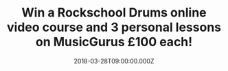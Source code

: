 ---
campaign-uuid: "c-9726f536-7a64-467f-bec4-94ded1dc42a4"
type: "Preview"
category: "Competition"
date: "2018-03-28T09:00:00.000Z"
end-date: "2018-04-11T23:59:00.000Z"
disable-form: false
is_promoted: false
has_entry_page: true
title: "Win a Rockschool Drums online video course and 3 personal lessons on MusicGurus\
  \ £100 each!"
competition-description: "<p>Calling all the musicians out there! We have a surprise\
  \ for you! Thanks to NME AAA and MusicGurus 3 budding drum heroes could win a Rockschool\
  \ video course of their choice (or any other MusicGurus course) and 3 personal online\
  \ lessons from a friendly and expert teacher to set them off in the right direction!</p>\
  \ \r\n<p>Liking what you hear? Click on the link below for a chance to win!</p>"
hero-header: "Win a Rockschool Drums online video course and personal lessons on MusicGurus\
  \ worth £100 each!"
terms-confirmation: "N/A"
banner-img: "https://assets.expresslyapp.com/asset-41c0aab7-43b7-49cf-8b33-2e2cdcca1cb0.png"
logo-left-href: "https://www.musicgurus.com/"
logo-left-image: "https://assets.expresslyapp.com/asset-eacb00e4-ab5b-4401-afad-971390bc92ee.jpg"
logo-left-title: "MusicGurus"
bg-image-hero: "https://assets.expresslyapp.com/asset-e2379a2b-2fe8-465d-aa34-742d28aac117.png"
bg-image-first: "https://assets.expresslyapp.com/asset-99e803ad-862f-4b60-bebe-ea563d032515.png"
bg-image-second: "https://assets.expresslyapp.com/asset-942f906f-a9dd-4503-bd51-003c3827b52e.png"
bg-image-third: "https://assets.expresslyapp.com/asset-2ddb6bb4-2055-422b-8f2a-5388b89a2c5e.png"
section1-content: "<p> <a href=\"https://www.musicgurus.com/\">MusicGurus.com</a>\
  \ is the #1 place to learn music! \r\nBeginners just starting out and experienced\
  \ musicians choose from 1000s of video lessons across a range of instrument and\
  \ styles taught by top teachers and contemporary stars such as Katie Melua, Everything\
  \ Everything and Radiohead.</p>\r\n<p>Students learn anything from piano to electronic\
  \ music production and more with HD video lessons and get 1-2-1 personalized tutoring\
  \ from awesome teachers anytime, anywhere.</p>"
section2-content: "MusicGurus has just released new courses for the ENTIRE drum syllabus\
  \ for the global leaders in contemporary music education and exams, Rockschool!\
  \ This means students can now join a community of hundreds of thousands of Rockschool\
  \ students and experience the full learning journey for drums!\r\n\r\n<img src=\"\
  https://aaa.nme.com/img/rockschool-logo.png?cb=623\" height=\"64\" width=\"200\"\
  >"
section3-content: "<p>Get ready, because NME AAA is partnering with them to give 3\
  \ lucky winners the chance of winning a Rockschool video course of their choice\
  \ and 3 personal online lessons from an expert teacher worth £100 each!<p/>\r\n\r\
  \n<p>Sounds amazing, right? Don’t miss out on this amazing opportunity and enter\
  \ below for a chance to win!</p> \r\n\r\n<p>Good luck!</p>"
entry-title: "Win a Rockschool Drums online video course and 3 personal lessons on\
  \ MusicGurus worth £100 each!"
entry-content: "<p>Enter the draw to win a Rockschool Drums online video course and\
  \ 3 personal lessons on MusicGurus by completing the form below before 23:59 on\
  \ 11/04/2018.</p>"
has-winner: false
prize-description: "A Rockschool video course of their choice and 3 personal online\
  \ lessons from an expert teacher, indicatively worth £100 (depending on the actual\
  \ winner's choice)"
---